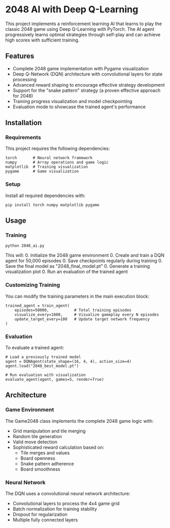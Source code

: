 # 2048 AI with Deep Q-Learning
This project implements a reinforcement learning AI that learns to play the classic 2048 game using Deep Q-Learning with PyTorch. The AI agent progressively learns optimal strategies through self-play and can achieve high scores with sufficient training.

## Features
* Complete 2048 game implementation with Pygame visualization
* Deep Q-Network (DQN) architecture with convolutional layers for state processing
* Advanced reward shaping to encourage effective strategy development
* Support for the "snake pattern" strategy (a proven effective approach for 2048)
* Training progress visualization and model checkpointing
* Evaluation mode to showcase the trained agent's performance

## Installation
### Requirements
This project requires the following dependencies:
```
torch       # Neural network framework
numpy       # Array operations and game logic
matplotlib  # Training visualization
pygame      # Game visualization
```

### Setup
Install all required dependencies with:

```
pip install torch numpy matplotlib pygame
```

## Usage
### Training
```
python 2048_ai.py
```

This will:
0. Initialize the 2048 game environment
0. Create and train a DQN agent for 50,000 episodes
0. Save checkpoints regularly during training
0. Save the final model as "2048_final_model.pt"
0. Generate a training visualization plot
0. Run an evaluation of the trained agent

### Customizing Training
You can modify the training parameters in the main execution block:

```
trained_agent = train_agent(
    episodes=50000,           # Total training episodes
    visualize_every=1000,     # Visualize gameplay every N episodes
    update_target_every=100   # Update target network frequency
)
```
### Evaluation
To evaluate a trained agent:
```
# Load a previously trained model
agent = DQNAgent(state_shape=(16, 4, 4), action_size=4)
agent.load("2048_best_model.pt")

# Run evaluation with visualization
evaluate_agent(agent, games=5, render=True)
```

## Architecture
### Game Environment
The Game2048 class implements the complete 2048 game logic with:
* Grid manipulation and tile merging
* Random tile generation
* Valid move detection
* Sophisticated reward calculation based on:
    * Tile merges and values
    * Board openness
    * Snake pattern adherence
    * Board smoothness
 
### Neural Network
The DQN uses a convolutional neural network architecture:
* Convolutional layers to process the 4x4 game grid
* Batch normalization for training stability
* Dropout for regularization
* Multiple fully connected layers
